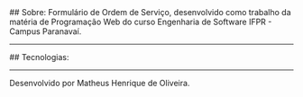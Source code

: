 <div>
  ## Sobre:
  Formulário de Ordem de Serviço, desenvolvido como trabalho da matéria de Programação Web do curso Engenharia de Software IFPR - Campus Paranavaí.
  <hr>
</div>
## Tecnologias:

<hr>
Desenvolvido por Matheus Henrique de Oliveira.
